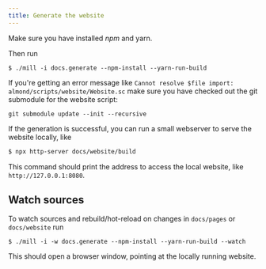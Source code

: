 ```yaml
---
title: Generate the website
---
```


Make sure you have installed *npm* and yarn.

Then run
```text
$ ./mill -i docs.generate --npm-install --yarn-run-build
```

If you're getting an error message like `Cannot resolve $file import: almond/scripts/website/Website.sc`
make sure you have checked out the git submodule for the website script:

```text
git submodule update --init --recursive
```

If the generation is successful, you can run a small webserver to serve the website locally, like

```bash
$ npx http-server docs/website/build
```

This command should print the address to access the local website, like `http://127.0.0.1:8080`.

## Watch sources

To watch sources and rebuild/hot-reload on changes in `docs/pages` or `docs/website` run

```text
$ ./mill -i -w docs.generate --npm-install --yarn-run-build --watch
```

This should open a browser window, pointing at the locally running website.
